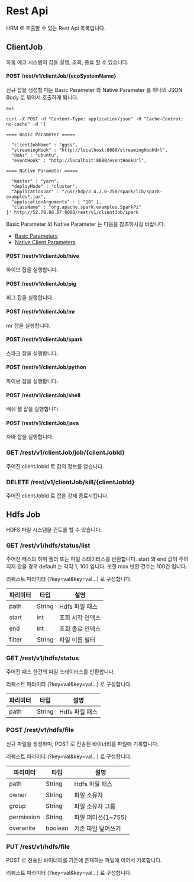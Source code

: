 # Rest Api

HRM 로 호출할 수 있는 Rest Api 목록입니다.

## ClientJob

하둡 에코 시스템의 잡을 실행, 조회, 종료 할 수 있습니다.

#### POST /rest/v1/clientJob/{ecoSystemName}

신규 잡을 생성할 때는 Basic Parameter 와 Native Parameter 를 하나의 JSON Body 로 묶어서 호출하게 됩니다.

```
ex)

curl -X POST -H "Content-Type: application/json" -H "Cache-Control: no-cache" -d '{

==== Basic Parameter =====

  "clientJobName" : "ggss",
  "streamingHook" : "http://localhost:8080/streamingHookUrl",
  "doAs" : "ubuntu",
  "eventHook" : "http://localhost:8080/eventHookUrl",
  
==== Native Parameter =====

  "master" : "yarn",
  "deployMode" : "cluster",
  "applicationJar" : "/usr/hdp/2.4.2.0-258/spark/lib/spark-examples*.jar",
  "applicationArguments" : [ "10" ],
  "className" : "org.apache.spark.examples.SparkPi"
}' http://52.78.88.87:8080/rest/v1/clientJob/spark
```

Basic Parameter 와 Native Parameter 는 다음을 참조하시길 바랍니다.

 - [Basic Parameters](tutorials.md#basic-parameter)
 - [Native Client Parameters](native.md)

#### POST /rest/v1/clientJob/hive

하이브 잡을 실행합니다.

#### POST /rest/v1/clientJob/pig

피그 잡을 실행합니다.

#### POST /rest/v1/clientJob/mr

mr 잡을 실행합니다.

#### POST /rest/v1/clientJob/spark

스파크 잡을 실행합니다.

#### POST /rest/v1/clientJob/python

파이썬 잡을 실행합니다.

#### POST /rest/v1/clientJob/shell

배쉬 쉘 잡을 실행합니다.

#### POST /rest/v1/clientJob/java

자바 잡을 실행합니다.

### GET /rest/v1/clientJob/job/{clientJobId}

주어진 clientJobId 로 잡의 정보를 얻습니다.

### DELETE /rest/v1/clientJob/kill/{clientJobId}

주어진 clientJobId 로 잡을 강제 종료시킵니다.


## Hdfs Job

HDFS 파일 시스템을 컨트롤 할 수 있습니다.

### GET /rest/v1/hdfs/status/list

주어진 패스의 하위 폴더 또는 파일 스테이터스를 반환합니다.
start 와 end 값이 주어지지 않을 경우 default 는 각각 1, 100 입니다.
또한 max 반환 건수는 100건 입니다.

리퀘스트 파라미터 (?key=val&key=val...) 로 구성합니다.

| 파리미터 | 타입   | 설명             |
|----------|--------|------------------|
| path     | String | Hdfs 파일 패스   |
| start    | int    | 조회 시작 인덱스 |
| end      | int    | 조회 종료 인덱스 |
| filter   | String | 파일 이름 필터   |


### GET /rest/v1/hdfs/status

주어진 패스 한건의 파일 스테이터스를 반환합니다.

리퀘스트 파라미터 (?key=val&key=val...) 로 구성합니다.

| 파리미터 | 타입   | 설명             |
|----------|--------|------------------|
| path     | String | Hdfs 파일 패스   |


### POST /rest/v1/hdfs/file

신규 파일을 생성하며, POST 로 전송된 바이너리를 파일에 기록합니다.

리퀘스트 파라미터 (?key=val&key=val...) 로 구성합니다.

| 파리미터   | 타입    | 설명               |
|------------|---------|--------------------|
| path       | String  | Hdfs 파일 패스     |
| owner      | String  | 파일 소유자        |
| group      | String  | 파일 소유자 그룹   |
| permission | String  | 파일 퍼미션(1~755) |
| overwrite  | boolean | 기존 파일 덮어쓰기 |


### PUT /rest/v1/hdfs/file

POST 로 전송된 바이너리를 기존에 존재하는 파일에 이어서 기록합니다.

리퀘스트 파라미터 (?key=val&key=val...) 로 구성합니다.




